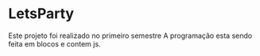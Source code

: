 # LetsParty
Este projeto foi realizado no primeiro semestre
A programação esta sendo feita em blocos e contem js.
